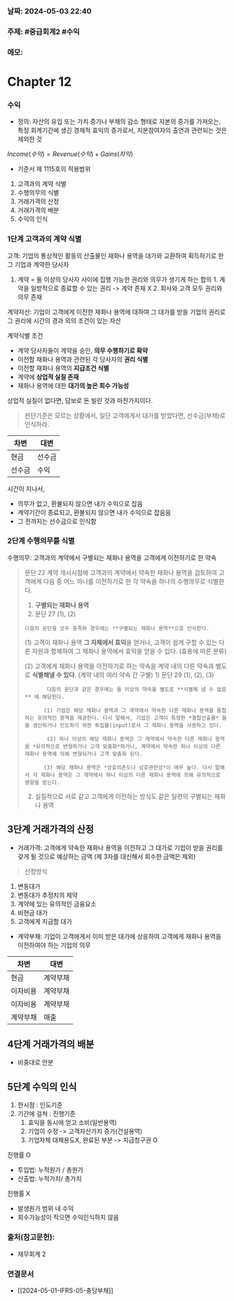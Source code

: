 ### 날짜: 2024-05-03 22:40

### 주제: #중급회계2 #수익

### 메모:
# Chapter 12

### 수익
- 정의: 자산의 유입 또는 가치 증가나 부채의 감소 형태로 자본의 증가를 가져오는, 특정 회계기간에 생긴 경제적 효익의 증가로서, 지분참여자의 출연과 관련되는 것은 제외한 것

$Income(수익) = Revenue(수익) + Gains(차익)$

- 기준서 제 1115호의 적용범위

1. 고객과의 계약 식별
2. 수행의무의 식별
3. 거래가격의 산정
4. 거래가격의 배분
5. 수익의 인식

### 1단계 고객과의 계약 식별

고객: 기업의 통상적인 활동의 산출물인 재화나 용역을 대가와 교환하여 획득하기로 한 그 기업과 계약한 당사자

1. 계약 = 둘 이상의 당사자 사이에 집행 가능한 권리와 의무가 생기게 하는 합의
		1. 계약을 일방적으로 종료할 수 있는 권리 -> 계약 존재 X
		2. 회사와 고객 모두 권리와 의무 존재

계약자산: 기업이 고객에게 이전한 재화나 용역에 대하여 그 대가를 받을 기업의 권리로 그 권리에 시간의 경과 외의 조건이 있는 자산

계약식별 조건
- 계약 당사자들이 계약을 승인, **의무 수행하기로 확약**
- 이전할 재화나 용역과 관련된 각 당사자의 **권리 식별**
- 이전할 재화나 용역의 **지급조건 식별**
- 계약에 **상업적 실질 존재**
- 재화나 용역에 대한 **대가의 높은 회수 가능성**

상업적 실질이 없다면, 담보로 돈 빌린 것과 마찬가지이다.


> 판단기준은 모르는 상황에서, 일단 고객에게서 대가를 받았다면, 선수금(부채)로 인식하라.

| 차변  | 대변  |
| --- | --- |
| 현금  | 선수금 |
| 선수금 | 수익  |

시간이 지나서,
- 의무가 없고, 환불되지 않으면 내가 수익으로 잡음
- 계약기간이 종료되고, 환불되지 않으면 내가 수익으로 잡음음
- 그 전까지는 선수금으로 인식함

### 2단계 수행의무를 식별

수행의무: 고객과의 계약에서 구별되는 재화나 용역을 고객에게 이전하기로 한 약속

> 문단 22
> 계약 개시시점에 고객과의 계약에서 약속한 재화나 용역을 검토하여 고객에게 다음 중 어느 하나를 이전하기로 한 각 약속을 하나의 수행의무로 식별한다.
>  1. **구별되는 재화나 용역**
> 	 1. 문단 27 (1), (2)
> 	
> 	  다음의 문단을 모두 충족하 경우에는 **구별되는 재화나 용역**으로 인식한다.
> 	   
> 	 (1) 고객이 재화나 용역 **그 자체에서 효익**을 얻거나, 고객이 쉽게 구할 수 있는 다른 자원과 함께하여 그 재화나 용역에서 효익을 얻을 수 있다. (효용에 따른 분류)
> 	 
> 	 (2) 고객에게 재화나 용역을 이전하기로 하는 약속을 계약 내의 다른 약속과 별도로 **식별해낼 수 있다**. (계약 내의 여러 약속 간 구별)
> 		 1) 문단 29 (1), (2), (3) 
> 			
> 			 다음의 문단과 같은 경우에는 둘 이상의 약속을 별도로 **식별해 낼 수 없음** 에 해당한다.
> 			
> 			(1) 기업은 해당 재화나 용역과 그 계약에서 약속한 다른 재화나 용역을 통합하는 유의적인 용역을 제공한다. 다시 말해서, 기업은 고객이 특정한 *결합산출물* 들을 생산하거나 인도하기 위한 투입물(input)로서 그 재화나 용역을 사용하고 있다.
> 			
> 			 (2) 하나 이상의 해당 재화나 용역은 그 계약에서 약속한 다른 재화나 용역을 *유의적으로 변형하거나 고객 맞춤화*하거나, 계약에서 약속한 하나 이상의 다른 재화나 용역에 의해 변형되거나 고객 맞춤화 된다.
> 			 
> 			(3) 해당 재화나 용역은 *상호의존도나 상호관련성*이 매우 높다. 다시 말해서 각 재화나 용역은 그 계약에서 하나 이상의 다른 재화나 용역에 의해 유의적으로 영향을 받는다.
> 	
>  2. 실질적으로 서로 같고 고객에게 이전하는 방식도 같은 일련의 구별되는 재화나 용역 


## 3단계 거래가격의 산정

- 거래가격: 고객에게 약속한 재화나 용역을 이전하고 그 대가로 기업이 받을 권리를 갖게 될 것으로 예상하는 금액 (제 3자를 대신해서 회수한 금액은 제외)

> 산정방식

1. 변동대가
2. 변동대가 추정치의 제약
3. 계약에 있는 유의적인 금융요소
4. 비현금 대가
5. 고객에게 지급할 대가



- 계약부채: 기업이 고객에게서 이미 받은 대가에 상응하여 고객에게 재화나 용역을 이전하여야 하는 기업의 의무

| 차변   | 대변   |
| ---- | ---- |
| 현금   | 계약부채 |
| 이자비용 | 계약부채 |
| 이자비용 | 계약부채 |
| 계약부채 | 매출   |

## 4단계 거래가격의 배분

- 비중대로 안분

## 5단계 수익의 인식

1. 한시점 : 인도기준
2. 기간에 걸쳐 : 진행기준
	1. 효익을 동시에 얻고 소비(일반용역)
	2. 기업이 수정 -> 고객자산가치 증가(건설용역)
	3. 기업자체 대체용도X, 완료된 부분 -> 지급청구권 O

진행률 O
- 투입법: 누적원가 / 총원가
- 산출법: 누적가치/ 총가치

진행률 X
- 발생원가 범위 내 수익
- 회수가능성이 작으면 수익인식하지 않음


### 출처(참고문헌):
-  재무회계 2

### 연결문서
- [[2024-05-01-IFRS-05-충당부채]]